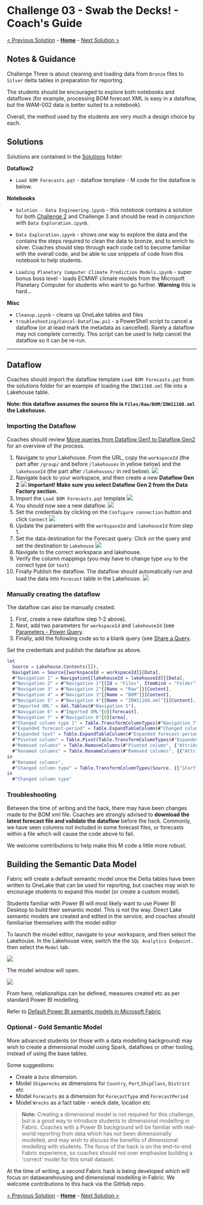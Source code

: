# Challenge 03 - Swab the Decks! - Coach's Guide

[< Previous Solution](./Solution-02.md) - **[Home](./README.md)** - [Next Solution >](./Solution-04.md)

## Notes & Guidance

Challenge Three is about cleaning and loading data from ``Bronze`` files to ``Silver`` delta tables in preparation for reporting.

The students should be encouraged to explore both notebooks and dataflows (for example, processing BOM forecast XML is easy in a dataflow, but the WAM-002 data is better suited to a notebook).

Overall, the method used by the students are very much a design choice by each.

## Solutions

Solutions are contained in the [Solutions](./Solutions) folder:

__Dataflow2__

- ``Load BOM Forecasts.pqt`` - dataflow template - M code for the dataflow is below.

__Notebooks__

- ``Solution - Data Engineering.ipynb`` - this notebook contains a solution for both [Challenge 2](Solution-02.md) and Challenge 3 and should be read in conjunction with ``Data Exploration.ipynb``.

- ``Data Exploration.ipynb`` - shows one way to explore the data and the contains the steps required to clean the data to bronze, and to enrich to silver. Coaches should step through each code cell to become familiar with the overall code, and be able to use snippets of code from this notebook to help students.
  
- ``Loading Planetary Computer Climate Prediction Models.ipynb`` - super bonus boss level - loads ECMWF climate models from the Microsoft Planetary Computer for students who want to go further. **Warning** this is hard...

__Misc__

- ``Cleanup.ipynb`` - cleans up OneLake tables and files
- ``troubleshooting/Cancel-Dataflow.ps1`` - a PowerShell script to cancel a dataflow (or at least mark the metadata as cancelled). Rarely a dataflow may not complete correctly. This script can be used to help cancel the dataflow so it can be re-run.

---

## Dataflow

Coaches should import the dataflow template ``Load BOM Forecasts.pqt`` from the solutions folder for an example of loading the ``IDW11160.xml`` file into a Lakehouse table. 

**Note: this dataflow assumes the source file is ``Files/Raw/BOM/IDW11160.xml`` the Lakehouse.**

### Importing the Dataflow

Coaches should review [Move queries from Dataflow Gen1 to Dataflow Gen2](https://learn.microsoft.com/en-us/fabric/data-factory/move-dataflow-gen1-to-dataflow-gen2) for an overview of the process.

1. Navigate to your Lakehouse. From the URL, copy the ``workspaceId`` (the part after ``/group/`` and before ``/lakehouses`` in yellow below) and the ``lakehouseId`` (the part after ``/lakehouses/`` in red below).
![](./images/workspacelakehouseid.png)
1. Navigate back to your workspace, and then create a new **Dataflow Gen 2**
![](images/dataflowgen2.png)
**Important! Make sure you select Dataflow Gen 2 from the Data Factory section.**
1. Import the ``Load BOM Forecasts.pqt`` template
![](images/importdataflow.png)
1. You should now see a new dataflow. 
![](images/newdataflow.png)
1. Set the credentials by clicking on the ``Configure connection`` button and click ``Connect``
![](images/dataflowcreds.png)
1. Update the parameters with the ``workspaceId`` and ``lakehouseId`` from step 1.
1. Set the data destination for the Forecast query. Click on the query and set the destination to ``Lakehouse``
![](images/destination.png)
1. Navigate to the correct workspace and lakehouse. 
1. Verify the column mappings (you may have to change type ``any`` to the correct type (or ``text``)
1. Finally Publish the dataflow. The dataflow should automatically run and load the data into ``Forecast`` table in the Lakehouse.
![](images/forecasts.png)


### Manually creating the dataflow

The dataflow can also be manually created.

1. First, create a new dataflow step 1-2 above). 
1. Next, add two parameters for ``workspaceId`` and ``lakehouseId`` (see [Parameters - Power Query](https://learn.microsoft.com/en-us/power-query/power-query-query-parameters#creating-a-parameter). 
1. Finally, add the following code as to a blank query (see [Share a Query](https://learn.microsoft.com/en-us/power-query/share-query#copy-the-m-code).

Set the credentials and publish the dataflow as above.

```M
let
  Source = Lakehouse.Contents([]),
  Navigation = Source{[workspaceId = workspaceId]}[Data],
  #"Navigation 1" = Navigation{[lakehouseId = lakehouseId]}[Data],
  #"Navigation 2" = #"Navigation 1"{[Id = "Files", ItemKind = "Folder"]}[Data],
  #"Navigation 3" = #"Navigation 2"{[Name = "Raw"]}[Content],
  #"Navigation 4" = #"Navigation 3"{[Name = "BOM"]}[Content],
  #"Navigation 5" = #"Navigation 4"{[Name = "IDW11160.xml"]}[Content],
  #"Imported XML" = Xml.Tables(#"Navigation 5"),
  #"Navigation 6" = #"Imported XML"{0}[forecast],
  #"Navigation 7" = #"Navigation 6"{0}[area],
  #"Changed column type 1" = Table.TransformColumnTypes(#"Navigation 7", { {"Attribute:aac", type text}, {"Attribute:description", type text}, {"Attribute:type", type text}, {"Attribute:parent-aac", type text} }),
  #"Expanded forecast-period" = Table.ExpandTableColumn(#"Changed column type 1", "forecast-period", {"text", "Attribute:start-time-local", "Attribute:end-time-local", "Attribute:start-time-utc", "Attribute:end-time-utc"}, {"text", "Attribute:start-time-local", "Attribute:end-time-local", "Attribute:start-time-utc", "Attribute:end-time-utc"}),
  #"Expanded text" = Table.ExpandTableColumn(#"Expanded forecast-period", "text", {"Element:Text", "Attribute:type"}, {"Element:Text", "Attribute:type.1"}),
  #"Pivoted column" = Table.Pivot(Table.TransformColumnTypes(#"Expanded text", {{"Attribute:type.1", type text}}), List.Distinct(Table.TransformColumnTypes(#"Expanded text", {{"Attribute:type.1", type text}})[#"Attribute:type.1"]), "Attribute:type.1", "Element:Text"),
  #"Removed columns" = Table.RemoveColumns(#"Pivoted column", {"Attribute:start-time-local", "Attribute:end-time-local"}),
  #"Renamed columns" = Table.RenameColumns(#"Removed columns", {{"Attribute:start-time-utc", "StartTime"}, {"Attribute:end-time-utc", "EndTime"}, {"Attribute:aac", "AAC"}, {"Attribute:description", "Description"}, {"Attribute:type", "Type"}, {"Attribute:parent-aac", "ParentAAC"}, {"synoptic_situation", "SynopticSituation"}, {"preamble", "Preamble"}, {"warning_summary_footer", "WarningSummaryFooter"}, {"product_footer", "ProductFooter"}, {"postamble", "Postamble"}, {"forecast_winds", "ForecastWinds"}, {"forecast_seas", "ForecastSeas"}, {"forecast_swell1", "ForecastSwell"}, {"forecast_weather", "ForecastWeather"}})
in
  #"Renamed columns",
  #"Changed column type" = Table.TransformColumnTypes(Source, {{"StartTime", type datetime}, {"EndTime", type datetime}, {"SynopticSituation", type text}, {"Preamble", type text}, {"WarningSummaryFooter", type text}, {"ProductFooter", type text}, {"Postamble", type text}, {"ForecastWinds", type text}, {"ForecastSeas", type text}, {"ForecastSwell", type text}, {"ForecastWeather", type text}, {"forecast_swell2", type text}})
in
  #"Changed column type"
```

### Troubleshooting

Between the time of writing and the hack, there may have been changes made to the BOM xml file. Coaches are strongly advised to **download the latest forecast file and validate the dataflow** before the hack. Commonly, we have seen columns not included in some forecast files, or forecasts within a file which will cause the code above to fail.

We welcome contributions to help make this M code a little more robust.

## Building the Semantic Data Model

Fabric will create a default semantic model once the Delta tables have been written to OneLake that can be used for reporting, but coaches may wish to encourage students to expand this model (or create a custom model). 


Students familiar with Power BI will most likely want to use Power BI Desktop to build their semantic model. This is not the way. Direct Lake semantic models are created and edited in the service, and coaches should familiarise themselves with the model editor

To launch the model editor, navigate to your workspace, and then select the Lakehouse. In the Lakehouse view, switch the the ``SQL Analytics Endpoint.`` then select the ``Model`` tab.

![](images/sqlanalysisendpoint.png)

The model window will open.

![](images/modelview.png)

From here, relationships can be defined, measures created etc as per standard Power BI modelling.

Refer to [Default Power BI semantic models in Microsoft Fabric](https://learn.microsoft.com/en-us/fabric/data-warehouse/semantic-models)

### Optional - Gold Semantic Model

More advanced students (or those with a data modelling background) may wish to create a dimensional model using Spark, dataflows or other tooling, instead of using the base tables. 

Some suggestions:

- Create a ``Date`` dimension. 
- Model ``Shipwrecks`` as dimensions for ``Country``, ``Port``,``ShipClass``, ``District`` etc
- Model ``Forecasts`` as a dimension for ``ForecastType`` and ``ForecastPeriod``
- Model ``Wrecks`` as a fact table - wreck date, location etc

> **Note:** Creating a dimensional model is not required for this challenge, but is a good way to introduce students to dimensional modelling in Fabric. Coaches with a Power BI background will be familiar with real-world reporting from data which has not been dimensionally modelled, and may wish to discuss the benefits of dimensional modelling with students. The focus of the hack is on the end-to-end Fabric experience, so coaches should not over emphasise building a 'correct' model for this small dataset.

At the time of writing, a second Fabric hack is being developed which will focus on datawarehousing and dimensional modelling in Fabric. We welcome contributions to this hack via the GitHub repo.

[< Previous Solution](./Solution-02.md) - **[Home](./README.md)** - [Next Solution >](./Solution-04.md)
